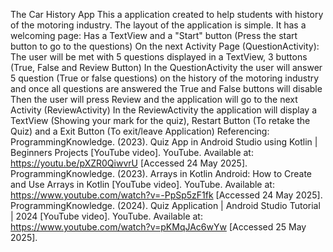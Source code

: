 The Car History App
This a application created to help students with history of the motoring industry.
The layout of the application is simple.
It has a welcoming page: Has a TextView and a "Start" button (Press the start button to go to the questions)
On the next Activity Page (QuestionActivity): The user will be met with 5 questions displayed in a TextView, 3 buttons (True, False and Review Button) 
In the QuestionActivity the user will answer 5 question (True or false questions) on the history of the motoring industry and once all questions are answered the True and False buttons will disable
Then the user will press Review and the application will go to the next Activity (ReviewActivity)
In the ReviewActivity the application will display a TextView (Showing your mark for the quiz), Restart Button (To retake the Quiz) and a Exit Button (To exit/leave Application)
Referencing:
ProgrammingKnowledge. (2023). Quiz App in Android Studio using Kotlin | Beginners Projects [YouTube video]. YouTube. Available at: https://youtu.be/pXZR0QiwvrU [Accessed 24 May 2025].
ProgrammingKnowledge. (2023). Arrays in Kotlin Android: How to Create and Use Arrays in Kotlin [YouTube video]. YouTube. Available at: https://www.youtube.com/watch?v=-PpSp5zF1fk [Accessed 24 May 2025].
ProgrammingKnowledge. (2024). Quiz Application | Android Studio Tutorial | 2024 [YouTube video]. YouTube. Available at: https://www.youtube.com/watch?v=pKMqJAc6wYw [Accessed 25 May 2025].
